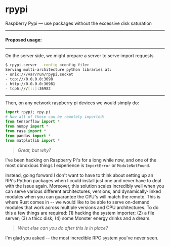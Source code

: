 # rpypi
Raspberry Pypi — use packages without the excessive disk saturation

---

#### Proposed usage:
---
On the server side, we might prepare a server to serve import requests

```sh
$ rpypi-server --config <config file>
Serving multi-architecture python libraries at:
- unix:///var/run/rpypi.socket
- tcp:///0.0.0.0:3698
- http://0.0.0.0:36981
- tcp6:///[::]:36982
```

---

Then, on any network raspberry pi devices we would simply do:

```python
import rpypi; rpy.pi
# Now all of these can be remotely imported!
from tensorflow import *
from numpy import *
from rasa import *
from pandas import *
from matplotlib import *
```

> _Great, but why?_

I've been hacking on Raspberry Pi's for a long while now, and one of the most obnoxious things I experience is `ImportError` or `ModuleNotFound`. 

Instead, going forward I don't want to have to think about setting up an RPi's Python packages when I could install just one and never have to deal with the issue again. 
Moreover, this solution scales incredibly well when you can serve various different architectures, versions, and dynamically-linked modules when you can guarantee the CPU's will match the remote. 
This is where Rust comes in -- we would like to be able to serve on-demand modules that work across multiple versions and CPU architectures. 
To do this a few things are required: (1) hacking the system importer; (2) a file server; (3) a thicc disk; (4) some Monster energy drinks and a dream. 

> _What else can you do after this is in place?_

I'm glad you asked -- the most incredible RPC system you've never seen.
